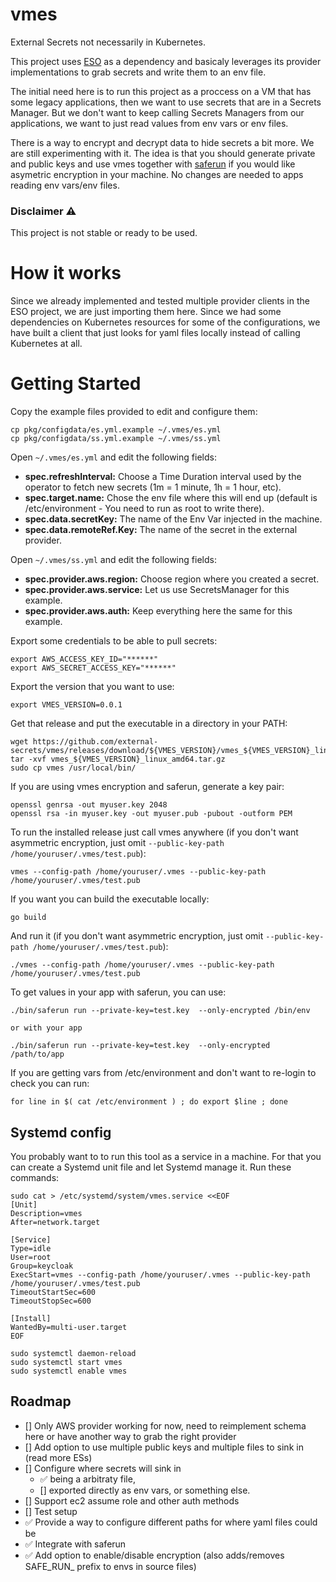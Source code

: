 # vmes

External Secrets not necessarily in Kubernetes.

This project uses [ESO](https://github.com/external-secrets/external-secrets) as a dependency and basicaly leverages its provider implementations to grab secrets and write them to an env file.

The initial need here is to run this project as a proccess on a VM that has some legacy applications, then we want to use secrets that are in a Secrets Manager. But we don't want to keep calling Secrets Managers from our applications, we want to just read values from env vars or env files.

There is a way to encrypt and decrypt data to hide secrets a bit more. We are still experimenting with it. The idea is that you should generate private and public keys and use vmes together with [saferun](https://github.com/ContainerSolutions/saferun) if you would like asymetric encryption in your machine. No changes are needed to apps reading env vars/env files.

### Disclaimer ⚠️

This project is not stable or ready to be used. 

# How it works

Since we already implemented and tested multiple provider clients in the ESO project, we are just importing them here. Since we had some dependencies on Kubernetes resources for some of the configurations, we have built a client that just looks for yaml files locally instead of calling Kubernetes at all.

# Getting Started

Copy the example files provided to edit and configure them:

```
cp pkg/configdata/es.yml.example ~/.vmes/es.yml
cp pkg/configdata/ss.yml.example ~/.vmes/ss.yml
```

Open `~/.vmes/es.yml` and edit the following fields:

- **spec.refreshInterval:** Choose a Time Duration interval used by the operator to fetch new secrets (1m = 1 minute, 1h = 1 hour, etc).
- **spec.target.name:** Chose the env file where this will end up (default is /etc/environment - You need to run as root to write there).
- **spec.data.secretKey:** The name of the Env Var injected in the machine.
- **spec.data.remoteRef.Key:** The name of the secret in the external provider.

Open `~/.vmes/ss.yml` and edit the following fields:

- **spec.provider.aws.region:** Choose region where you created a secret.
- **spec.provider.aws.service:** Let us use SecretsManager for this example.
- **spec.provider.aws.auth:** Keep everything here the same for this example.


Export some credentials to be able to pull secrets:

```
export AWS_ACCESS_KEY_ID="******"
export AWS_SECRET_ACCESS_KEY="******"
```

Export the version that you want to use:

```
export VMES_VERSION=0.0.1
```

Get that release and put the executable in a directory in your PATH:

```
wget https://github.com/external-secrets/vmes/releases/download/${VMES_VERSION}/vmes_${VMES_VERSION}_linux_amd64.tar.gz
tar -xvf vmes_${VMES_VERSION}_linux_amd64.tar.gz
sudo cp vmes /usr/local/bin/
```

If you are using vmes encryption and saferun, generate a key pair:

```
openssl genrsa -out myuser.key 2048
openssl rsa -in myuser.key -out myuser.pub -pubout -outform PEM
```

To run the installed release just call vmes anywhere (if you don't want asymmetric encryption, just omit `--public-key-path /home/youruser/.vmes/test.pub`):

```
vmes --config-path /home/youruser/.vmes --public-key-path /home/youruser/.vmes/test.pub
```

If you want you can build the executable locally:

```
go build
```

And run it (if you don't want asymmetric encryption, just omit `--public-key-path /home/youruser/.vmes/test.pub`):

```
./vmes --config-path /home/youruser/.vmes --public-key-path /home/youruser/.vmes/test.pub
```

To get values in your app with saferun, you can use:

```
./bin/saferun run --private-key=test.key  --only-encrypted /bin/env

or with your app

./bin/saferun run --private-key=test.key  --only-encrypted /path/to/app
```

If you are getting vars from /etc/environment and don't want to re-login to check you can run:

```
for line in $( cat /etc/environment ) ; do export $line ; done
```

## Systemd config

You probably want to to run this tool as a service in a machine. For that you can create a Systemd unit file and let Systemd manage it. Run these commands:

```
sudo cat > /etc/systemd/system/vmes.service <<EOF
[Unit]
Description=vmes
After=network.target

[Service]
Type=idle
User=root
Group=keycloak
ExecStart=vmes --config-path /home/youruser/.vmes --public-key-path /home/youruser/.vmes/test.pub
TimeoutStartSec=600
TimeoutStopSec=600

[Install]
WantedBy=multi-user.target
EOF

sudo systemctl daemon-reload
sudo systemctl start vmes
sudo systemctl enable vmes
```

## Roadmap

- [] Only AWS provider working for now, need to reimplement schema here or have another way to grab the right provider
- [] Add option to use multiple public keys and multiple files to sink in (read more ESs)
- [] Configure where secrets will sink in
    - ✅ being a arbitraty file, 
    - [] exported directly as env vars, or something else.
- [] Support ec2 assume role and other auth methods
- [] Test setup
- ✅ Provide a way to configure different paths for where yaml files could be
- ✅ Integrate with saferun
- ✅ Add option to enable/disable encryption (also adds/removes SAFE_RUN_ prefix to envs in source files)
